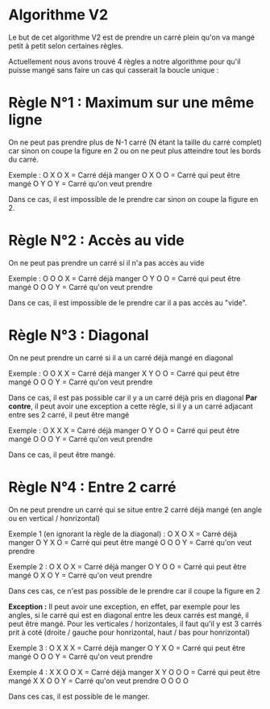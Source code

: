 # Algorithme V2

Le but de cet algorithme V2 est de prendre un carré plein qu'on va mangé petit à petit selon certaines règles.

Actuellement nous avons trouvé 4 règles a notre algorithme pour qu'il puisse mangé sans faire un cas qui casserait la boucle unique : 

# Règle N°1 : Maximum sur une même ligne

On ne peut pas prendre plus de N-1 carré (N étant la taille du carré complet) car sinon on coupe la figure en 2 ou on ne peut plus atteindre tout les bords du carré.

Exemple :
O  X  O     X = Carré déjà manger
O  X  O     O = Carré qui peut être mangé
O  Y  O     Y = Carré qu'on veut prendre

Dans ce cas, il est impossible de le prendre car sinon on coupe la figure en 2. 

# Règle N°2 : Accès au vide

On ne peut pas prendre un carré si il n'a pas accès au vide 

Exemple :
O  O  O     X = Carré déjà manger
O  Y  O     O = Carré qui peut être mangé
O  O  O     Y = Carré qu'on veut prendre

Dans ce cas, il est impossible de le prendre car il a pas accès au "vide".

# Règle N°3 : Diagonal 

On ne peut prendre un carré si il a un carré déjà mangé en diagonal 

Exemple :
O  O  X     X = Carré déjà manger
X  Y  O     O = Carré qui peut être mangé
O  O  O     Y = Carré qu'on veut prendre

Dans ce cas, il est pas possible car il y a un carré déjà pris en diagonal 
**Par contre**, il peut avoir une exception a cette règle, si il y a un carré adjacant entre ses 2 carré, il peut être mangé 

Exemple :
O  X  X     X = Carré déjà manger
O  Y  O     O = Carré qui peut être mangé
O  O  O     Y = Carré qu'on veut prendre

Dans ce cas, il peut être mangé.

# Règle N°4 : Entre 2 carré 

On ne peut prendre un carré qui se situe entre 2 carré déjà mangé (en angle ou en vertical / honrizontal)

Exemple 1 (en ignorant la règle de la diagonal) :
O  X  O     X = Carré déjà manger
O  Y  X     O = Carré qui peut être mangé
O  O  O     Y = Carré qu'on veut prendre

Exemple 2 :
O  X  O     X = Carré déjà manger
O  Y  O     O = Carré qui peut être mangé
O  X  O     Y = Carré qu'on veut prendre

Dans ces cas, ce n'est pas possible de le prendre car il coupe la figure en 2

**Exception :**
Il peut avoir une exception, en effet, par exemple pour les angles, si le carré qui est en diagonal entre les deux carrés est mangé, il peut être mangé. Pour les verticales / horizontales, il faut qu'il y est 3 carrés prit à coté (droite / gauche pour honrizontal, haut / bas pour honrizontal)

Exemple 3 :
O  X  X     X = Carré déjà manger
O  Y  X     O = Carré qui peut être mangé
O  O  O     Y = Carré qu'on veut prendre

Exemple 4 : 
X  X  O  O     X = Carré déjà manger
X  Y  O  O     O = Carré qui peut être mangé
X  X  O  O     Y = Carré qu'on veut prendre
O  O  O  O

Dans ces cas, il est possible de le manger.